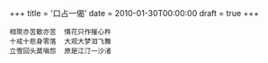 +++
title = '口占一偈'
date = 2010-01-30T00:00:00
draft = true
+++

```text
相聚亦苦散亦苦  情花只作摧心杵
十戒十悲身零落  大观大梦泪飞舞
立雪回头莫嗔怨  原是江汀一沙渚
```
